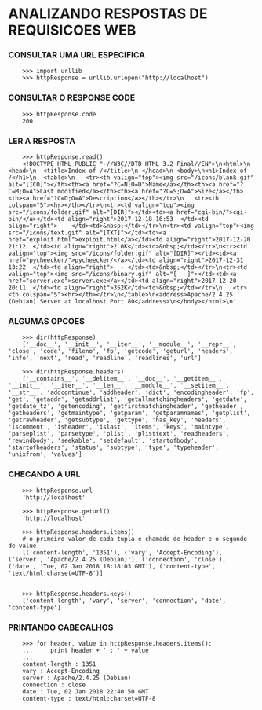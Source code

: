 # ANALIZANDO RESPOSTAS DE REQUISICOES WEB

<h3> CONSULTAR UMA URL ESPECIFICA </h3>

        >>> import urllib
        >>> httpResponse = urllib.urlopen("http://localhost")
  
<h3> CONSULTAR O RESPONSE CODE </h3>

        >>> httpResponse.code
        200

<h3> LER A RESPOSTA </h3>

        >>> httpResponse.read()
        <!DOCTYPE HTML PUBLIC "-//W3C//DTD HTML 3.2 Final//EN">\n<html>\n <head>\n  <title>Index of /</title>\n </head>\n <body>\n<h1>Index of /</h1>\n  <table>\n   <tr><th valign="top"><img src="/icons/blank.gif" alt="[ICO]"></th><th><a href="?C=N;O=D">Name</a></th><th><a href="?C=M;O=A">Last modified</a></th><th><a href="?C=S;O=A">Size</a></th><th><a href="?C=D;O=A">Description</a></th></tr>\n   <tr><th colspan="5"><hr></th></tr>\n<tr><td valign="top"><img src="/icons/folder.gif" alt="[DIR]"></td><td><a href="cgi-bin/">cgi-bin/</a></td><td align="right">2017-12-18 16:53  </td><td align="right">  - </td><td>&nbsp;</td></tr>\n<tr><td valign="top"><img src="/icons/text.gif" alt="[TXT]"></td><td><a href="exploit.html">exploit.html</a></td><td align="right">2017-12-20 21:12  </td><td align="right">2.0K</td><td>&nbsp;</td></tr>\n<tr><td valign="top"><img src="/icons/folder.gif" alt="[DIR]"></td><td><a href="pycheecker/">pycheecker/</a></td><td align="right">2017-12-31 13:22  </td><td align="right">  - </td><td>&nbsp;</td></tr>\n<tr><td valign="top"><img src="/icons/binary.gif" alt="[   ]"></td><td><a href="server.exe">server.exe</a></td><td align="right">2017-12-20 20:11  </td><td align="right">352K</td><td>&nbsp;</td></tr>\n   <tr><th colspan="5"><hr></th></tr>\n</table>\n<address>Apache/2.4.25 (Debian) Server at localhost Port 80</address>\n</body></html>\n'

<h3> ALGUMAS OPCOES </h3>

        >>> dir(httpResponse)
        ['__doc__', '__init__', '__iter__', '__module__', '__repr__', 'close', 'code', 'fileno', 'fp', 'getcode', 'geturl', 'headers', 'info', 'next', 'read', 'readline', 'readlines', 'url']
        
        >>> dir(httpResponse.headers)
        ['__contains__', '__delitem__', '__doc__', '__getitem__', '__init__', '__iter__', '__len__', '__module__', '__setitem__', '__str__', 'addcontinue', 'addheader', 'dict', 'encodingheader', 'fp', 'get', 'getaddr', 'getaddrlist', 'getallmatchingheaders', 'getdate', 'getdate_tz', 'getencoding', 'getfirstmatchingheader', 'getheader', 'getheaders', 'getmaintype', 'getparam', 'getparamnames', 'getplist', 'getrawheader', 'getsubtype', 'gettype', 'has_key', 'headers', 'iscomment', 'isheader', 'islast', 'items', 'keys', 'maintype', 'parseplist', 'parsetype', 'plist', 'plisttext', 'readheaders', 'rewindbody', 'seekable', 'setdefault', 'startofbody', 'startofheaders', 'status', 'subtype', 'type', 'typeheader', 'unixfrom', 'values']
         

<h3> CHECANDO A URL </h3> 

        >>> httpResponse.url
        'http://localhost'                       
        
        >>> httpResponse.geturl()
        'http://localhost'

        >>> httpResponse.headers.items()
        # o primeiro valor de cada tupla e chamado de header e o segundo de value
        [('content-length', '1351'), ('vary', 'Accept-Encoding'), ('server', 'Apache/2.4.25 (Debian)'), ('connection', 'close'), ('date', 'Tue, 02 Jan 2018 18:18:03 GMT'), ('content-type', 'text/html;charset=UTF-8')]


        >>> httpResponse.headers.keys()
        ['content-length', 'vary', 'server', 'connection', 'date', 'content-type']


<h3> PRINTANDO CABECALHOS </h3>

        >>> for header, value in httpResponse.headers.items():
        ...     print header + ' : ' + value
        ...
        content-length : 1351
        vary : Accept-Encoding
        server : Apache/2.4.25 (Debian)
        connection : close
        date : Tue, 02 Jan 2018 22:40:50 GMT
        content-type : text/html;charset=UTF-8


